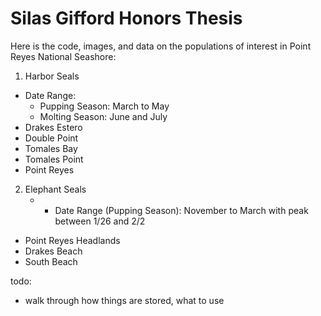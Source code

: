 # Silas Gifford Honors Thesis

Here is the code, images, and data on the populations of interest in Point Reyes National Seashore:

1. Harbor Seals
  * Date Range:
    * Pupping Season: March to May
    * Molting Season: June and July
  * Drakes Estero
  * Double Point
  * Tomales Bay
  * Tomales Point
  * Point Reyes
2. Elephant Seals
    * * Date Range (Pupping Season): November to March with peak between 1/26 and 2/2
  * Point Reyes Headlands
  * Drakes Beach
  * South Beach

todo:
* walk through how things are stored, what to use
